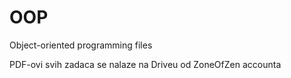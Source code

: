# OOP
Object-oriented programming files

PDF-ovi svih zadaca se nalaze na Driveu od ZoneOfZen accounta
